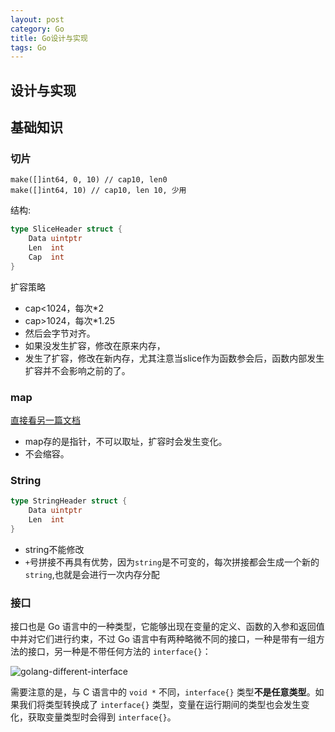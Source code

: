 ```yaml
---
layout: post
category: Go
title: Go设计与实现
tags: Go
---
```


## 设计与实现

## 基础知识

### 切片

```
make([]int64, 0, 10) // cap10, len0
make([]int64, 10) // cap10, len 10, 少用
```

结构:

```go
type SliceHeader struct {
	Data uintptr
	Len  int
	Cap  int
}
```

扩容策略

- cap<1024，每次*2
- cap>1024，每次*1.25
- 然后会字节对齐。
- 如果没发生扩容，修改在原来内存，
- 发生了扩容，修改在新内存，尤其注意当slice作为函数参会后，函数内部发生扩容并不会影响之前的了。

### map

[直接看另一篇文档](https://mafulong.top/2019/09/11/golang%E7%9A%84map%E7%9A%84%E5%AE%9E%E7%8E%B0/)

- map存的是指针，不可以取址，扩容时会发生变化。
- 不会缩容。

### String

```go
type StringHeader struct {
	Data uintptr
	Len  int
}
```

- string不能修改
- `+`号拼接不再具有优势，因为`string`是不可变的，每次拼接都会生成一个新的`string`,也就是会进行一次内存分配

### 接口

接口也是 Go 语言中的一种类型，它能够出现在变量的定义、函数的入参和返回值中并对它们进行约束，不过 Go 语言中有两种略微不同的接口，一种是带有一组方法的接口，另一种是不带任何方法的 `interface{}`：

![golang-different-interface](https://img.draveness.me/golang-different-interface.png)

需要注意的是，与 C 语言中的 `void *` 不同，`interface{}` 类型**不是任意类型**。如果我们将类型转换成了 `interface{}` 类型，变量在运行期间的类型也会发生变化，获取变量类型时会得到 `interface{}`。

